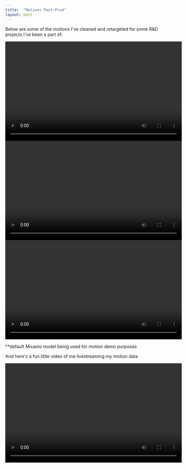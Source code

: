 ```yaml
---
title:  "Motions Post-Prod"
layout: post
---
```


Below are some of the motions I've cleaned and retargeted for some R&D projects I've been a part of:

<video width="560" height="315" controls>
  <source src="https://github.com/jwang412s/jwang412s.github.io/assets/109396990/ff7df7d1-f3dd-4a19-b770-5aac8296ead8" type="video/mp4">
  Your browser does not support the video tag.
</video>

<video width="560" height="315" controls>
  <source src="https://github.com/jwang412s/jwang412s.github.io/assets/109396990/e76ceb61-2d42-4778-9302-56df9ab726fd" type="video/mp4">
  Your browser does not support the video tag.
</video>

<video width="560" height="315" controls>
  <source src="https://github.com/jwang412s/jwang412s.github.io/assets/109396990/f315fbe5-1143-4bd2-95bc-4f88c1c5e73a" type="video/mp4">
  Your browser does not support the video tag.
</video>




**default Mixamo model being used for motion demo purposes

And here's a fun little video of me livestreaming my motion data


<video width="560" height="315" controls>
  <source src="
https://github.com/jwang412s/jwang412s.github.io/assets/109396990/5dd6ac35-144a-42ce-bcc8-91684350dca0" type="video/mp4">
  Your browser does not support the video tag.
</video>



